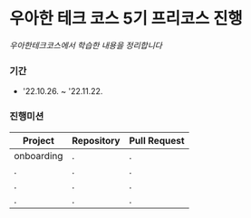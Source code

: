 #  ****우아한 테크 코스 5기 프리코스 진행****

_우아한테크코스에서 학습한 내용을 정리합니다_

### ****기간****

- '22.10.26. ~ '22.11.22.

### ****진행미션****

|Project|Repository|Pull Request|
|------|---|---|
|onboarding|.|.|
|.|.|.|
|.|.|.|
|.|.|.|


